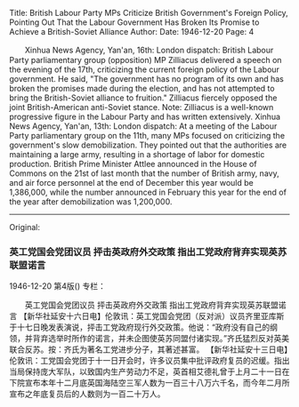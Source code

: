 Title: British Labour Party MPs Criticize British Government's Foreign Policy, Pointing Out That the Labour Government Has Broken Its Promise to Achieve a British-Soviet Alliance
Author:
Date: 1946-12-20
Page: 4

　　Xinhua News Agency, Yan'an, 16th: London dispatch: British Labour Party parliamentary group (opposition) MP Zilliacus delivered a speech on the evening of the 17th, criticizing the current foreign policy of the Labour government. He said, "The government has no program of its own and has broken the promises made during the election, and has not attempted to bring the British-Soviet alliance to fruition." Zilliacus fiercely opposed the joint British-American anti-Soviet stance. Note: Zilliacus is a well-known progressive figure in the Labour Party and has written extensively.
    Xinhua News Agency, Yan'an, 13th: London dispatch: At a meeting of the Labour Party parliamentary group on the 11th, many MPs focused on criticizing the government's slow demobilization. They pointed out that the authorities are maintaining a large army, resulting in a shortage of labor for domestic production. British Prime Minister Attlee announced in the House of Commons on the 21st of last month that the number of British army, navy, and air force personnel at the end of December this year would be 1,386,000, while the number announced in February this year for the end of the year after demobilization was 1,200,000.



<hr /> 

Original: 


### 英工党国会党团议员  抨击英政府外交政策  指出工党政府背弃实现英苏联盟诺言

1946-12-20
第4版()
专栏：

　　英工党国会党团议员
    抨击英政府外交政策
    指出工党政府背弃实现英苏联盟诺言
    【新华社延安十六日电】伦敦讯：英工党国会党团（反对派）议员齐里亚库斯于十七日晚发表演说，抨击工党政府现行外交政策。他说：“政府没有自己的纲领，并背弃选举时所作的诺言，并未企图使英苏同盟付诸实现。”齐氏猛烈反对英美联合反苏。按：齐氏为著名工党进步分子，其著述甚富。
    【新华社延安十三日电】伦敦讯：工党国会党团于十一日开会时，许多议员集中批评政府复员的迟缓。指出当局保持庞大军队，以致国内生产劳动力不足，英首相艾德礼曾于上月二十一日在下院宣布本年十二月底英国海陆空三军人数为一百三十八万六千名，而今年二月所宣布之年底复员后的人数则为一百二十万人。
